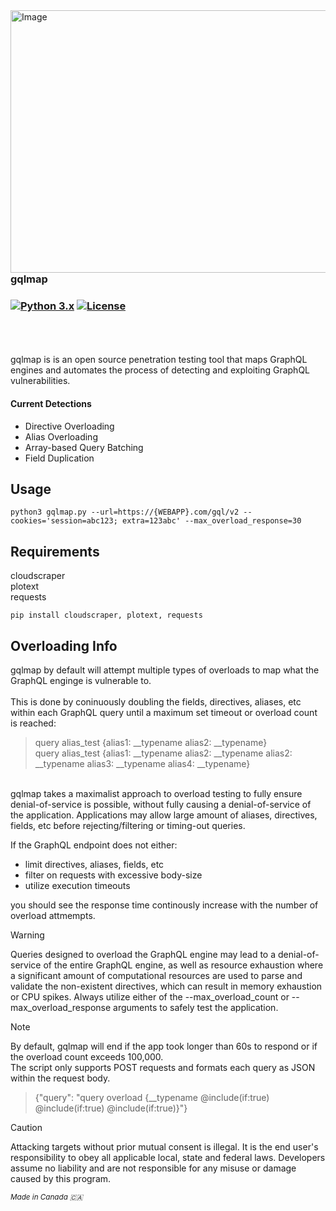 
<!-- <img width="270" height="320" align="left" alt="Image" src="https://github.com/user-attachments/assets/9e780001-edeb-448f-8e83-813270309f59" />  -->
<img width="700" height="420" align="left" alt="Image" src="https://github.com/user-attachments/assets/ad4d3cc8-6580-4a11-93b5-b426db15266a" />


### gqlmap  
### [![Python 3.x](https://img.shields.io/badge/python-3.11.x-yellow.svg)](https://www.python.org/) [![License](https://img.shields.io/badge/license-GPLv3-red.svg)](https://raw.githubusercontent.com/TaranYourAss/gqlmap/master/LICENSE)

<br clear="right"/>  
<br clear="left"/>  
<br>  
gqlmap is is an open source penetration testing tool that maps GraphQL engines and automates the process of detecting and exploiting GraphQL vulnerabilities.  

#### Current Detections
- Directive Overloading
- Alias Overloading
- Array-based Query Batching
- Field Duplication


## Usage
```
python3 gqlmap.py --url=https://{WEBAPP}.com/gql/v2 --cookies='session=abc123; extra=123abc' --max_overload_response=30
```
## Requirements  
cloudscraper  
plotext  
requests  
```
pip install cloudscraper, plotext, requests
```

## Overloading Info
gqlmap by default will attempt multiple types of overloads to map what the GraphQL enginge is vulnerable to.  
<br>
This is done by coninuously doubling the fields, directives, aliases, etc within each GraphQL query until a maximum set timeout or overload count is reached:  
> query alias_test {alias1: __typename alias2: __typename}  
> query alias_test {alias1: __typename alias2: __typename alias2: __typename alias3: __typename alias4: __typename}  
<br>
gqlmap takes a maximalist approach to overload testing to fully ensure denial-of-service is possible, without fully causing a denial-of-service of the application.  Applications may allow large amount of aliases, directives, fields, etc before rejecting/filtering or timing-out queries.  
  
If the GraphQL endpoint does not either:  
- limit directives, aliases, fields, etc
- filter on requests with excessive body-size
- utilize execution timeouts  

you should see the response time continously increase with the number of overload attmempts.  

> [!WARNING]
> Queries designed to overload the GraphQL engine may lead to a denial-of-service of the entire GraphQL engine, as well as resource exhaustion where a significant amount of computational resources are used to parse and validate the non-existent directives, which can result in memory exhaustion or CPU spikes.
> Always utilize either of the --max_overload_count or --max_overload_response arguments to safely test the application.  

> [!NOTE]  
> By default, gqlmap will end if the app took longer than 60s to respond or if the overload count exceeds 100,000.  
> The script only supports POST requests and formats each query as JSON within the request body.

> {"query": "query overload {__typename @include(if:true) @include(if:true) @include(if:true)}"}




> [!CAUTION]
> Attacking targets without prior mutual consent is illegal. It is the end user's responsibility to obey all applicable local, state and federal laws. Developers assume no liability and are not responsible for any misuse or damage caused by this program.

<sub><em>Made in Canada 🇨🇦</em></sub>
